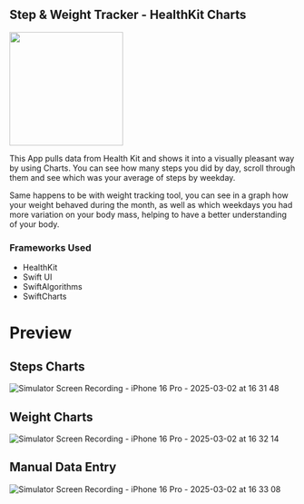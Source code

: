 ## Step & Weight Tracker - HealthKit Charts

<img src=https://github.com/user-attachments/assets/62ed7bb1-9c49-4379-9385-cc6a8c439e87 width="200" height="200">

This App pulls data from Health Kit and shows it into a visually pleasant way by using Charts.
You can see how many steps you did by day, scroll through them and see which was your average of steps by weekday.

Same happens to be with weight tracking tool, you can see in a graph how your weight behaved during the month, as well as which weekdays you had more variation on your body mass, helping to have a better understanding of your body.

### Frameworks Used
* HealthKit
* Swift UI
* SwiftAlgorithms
* SwiftCharts

# Preview

## Steps Charts
![Simulator Screen Recording - iPhone 16 Pro - 2025-03-02 at 16 31 48](https://github.com/user-attachments/assets/2d3531e4-a4c2-47dd-affd-bfe7ce605244)

## Weight Charts
![Simulator Screen Recording - iPhone 16 Pro - 2025-03-02 at 16 32 14](https://github.com/user-attachments/assets/df3d54c7-2df2-4a8f-b187-9628057cf862)

## Manual Data Entry 
![Simulator Screen Recording - iPhone 16 Pro - 2025-03-02 at 16 33 08](https://github.com/user-attachments/assets/322fce3f-d5ad-4f83-91ea-34c66c9fa4b6)
